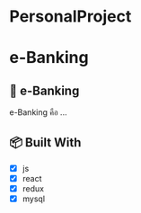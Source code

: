 # PersonalProject
# e-Banking
## 📘 e-Banking

e-Banking คือ ...

## 📦 Built With

- [x] js
- [x] react
- [x] redux
- [x] mysql
